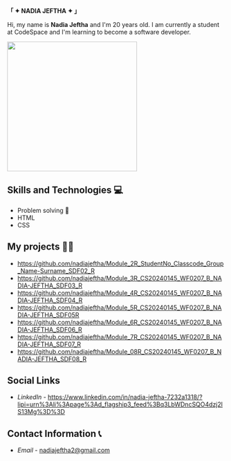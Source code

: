 __「 ✦ NADIA JEFTHA ✦ 」__




Hi, my name is __Nadia Jeftha__ and I'm 20 years old. I am currently a student at CodeSpace and I'm learning to become a software developer.




<img src="AOAI0865.JPG" alt="" width="300">


## Skills and Technologies 💻
- Problem solving 🔎
- HTML
- CSS




## My projects 👩‍💻
- https://github.com/nadiajeftha/Module_2R_StudentNo_Classcode_Group_Name-Surname_SDF02_R
- https://github.com/nadiajeftha/Module_3R_CS20240145_WF0207_B_NADIA-JEFTHA_SDF03_R
- https://github.com/nadiajeftha/Module_4R_CS20240145_WF0207_B_NADIA-JEFTHA_SDF04_R
- https://github.com/nadiajeftha/Module_5R_CS20240145_WF0207_B_NADIA-JEFTHA_SDF05R
- https://github.com/nadiajeftha/Module_6R_CS20240145_WF0207_B_NADIA-JEFTHA_SDF06_R
- https://github.com/nadiajeftha/Module_7R_CS20240145_WF0207_B_NADIA-JEFTHA_SDF07_R
- https://github.com/nadiajeftha/Module_08R_CS20240145_WF0207_B_NADIA-JEFTHA_SDF08_R



## Social Links
- _LinkedIn_ - https://www.linkedin.com/in/nadia-jeftha-7232a1318/?lipi=urn%3Ali%3Apage%3Ad_flagship3_feed%3Bq3LbWDncSQO4dzj2lS13Mg%3D%3D



## Contact Information 📞
- *Email* - nadiajeftha2@gmail.com
